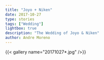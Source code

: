 ```yaml
---
title: "Joyo + Niken"
date: 2017-10-27
type: stories
tags: ["Wedding"]
lightbox: true
description: "The Wedding of Joyo & Niken"
author: Andre Moreno
---
```


{{< gallery name="20171027*.jpg" />}}